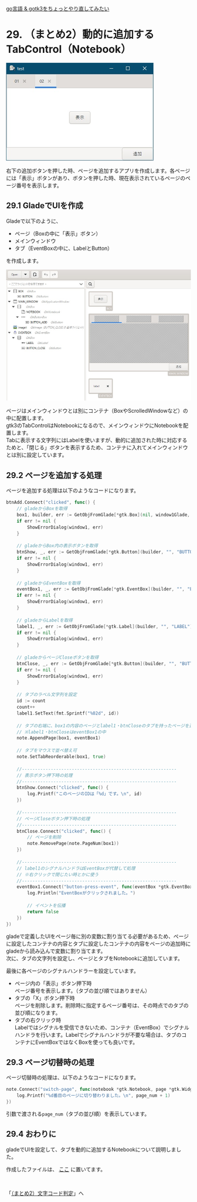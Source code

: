 [go言語 & gotk3をちょっとやり直してみたい](../../README.md#go%E8%A8%80%E8%AA%9Egotk3%E3%82%92%E3%81%A1%E3%82%87%E3%81%A3%E3%81%A8%E3%82%84%E3%82%8A%E7%9B%B4%E3%81%97%E3%81%A6%E3%81%BF%E3%81%9F%E3%81%84)  

# 29. （まとめ2）動的に追加するTabControl（Notebook）  

![](image/window.jpg)  

右下の追加ボタンを押した時、ページを追加するアプリを作成します。各ページには「表示」ボタンがあり、ボタンを押した時、現在表示されているページのページ番号を表示します。  

## 29.1 GladeでUIを作成  

Gladeで以下のように、  

- ページ（Boxの中に「表示」ボタン）  
- メインウィンドウ  
- タブ（EventBoxの中に、LabelとButton）  

を作成します。  

![](image/glade.jpg)  

ページはメインウィンドウとは別にコンテナ（BoxやScrolledWindowなど）の中に配置します。  
gtk3のTabControlはNotebookになるので、メインウィンドウにNotebookを配置します。  
Tabに表示する文字列にはLabelを使いますが、動的に追加された時に対応するためと、「閉じる」ボタンを表示するため、コンテナに入れてメインウィンドウとは別に設定しています。  

## 29.2 ページを追加する処理  

ページを追加する処理は以下のようなコードになります。  

```go
btnAdd.Connect("clicked", func() {
	// gladeからBoxを取得
	box1, builder, err := GetObjFromGlade[*gtk.Box](nil, window1Glade, "BOX")
	if err != nil {
		ShowErrorDialog(window1, err)
	}
	
	// gladeからBox内の表示ボタンを取得
	btnShow, _, err := GetObjFromGlade[*gtk.Button](builder, "", "BUTTON")
	if err != nil {
		ShowErrorDialog(window1, err)
	}
	
	// gladeからEventBoxを取得
	eventBox1, _, err := GetObjFromGlade[*gtk.EventBox](builder, "", "EVENTBOX")
	if err != nil {
		ShowErrorDialog(window1, err)
	}
	
	// gladeからLabelを取得
	label1, _, err := GetObjFromGlade[*gtk.Label](builder, "", "LABEL")
	if err != nil {
		ShowErrorDialog(window1, err)
	}
	
	// gladeからページCloseボタンを取得
	btnClose, _, err := GetObjFromGlade[*gtk.Button](builder, "", "BUTTON_CLOSE")
	if err != nil {
		ShowErrorDialog(window1, err)
	}
	
	// タブのラベル文字列を設定
	id := count
	count++
	label1.SetText(fmt.Sprintf("%02d", id))
	
	// タブの右端に、box1の内容のページとlabel1・btnCloseのタブを持ったページを追加
	// ※label1・btnCloseはeventBox1の中
	note.AppendPage(box1, eventBox1)
	
	// タブをマウスで並べ替え可
	note.SetTabReorderable(box1, true)
	
	//-----------------------------------------------------------
	// 表示ボタン押下時の処理
	//-----------------------------------------------------------
	btnShow.Connect("clicked", func() {
		log.Printf("このページのIDは「%d」です。\n", id)
	})
	
	//-----------------------------------------------------------
	// ページCloseボタン押下時の処理
	//-----------------------------------------------------------
	btnClose.Connect("clicked", func() {
		// ページを削除
		note.RemovePage(note.PageNum(box1))
	})
	
	//-----------------------------------------------------------
	// label1のシグナルハンドラはEventBoxが代替して処理
	// ※右クリックで閉じたい時とかに使う
	//-----------------------------------------------------------
	eventBox1.Connect("button-press-event", func(eventBox *gtk.EventBox, ev *gdk.Event) bool {
		log.Println("EventBoxがクリックされました。")
		
		// イベントを伝播
		return false
	})
})
```

gladeで定義したUIをページ毎に別の変数に割り当てる必要があるため、ページに設定したコンテナの内容とタブに設定したコンテナの内容をページの追加時にgladeから読み込んで変数に割り当てます。  
次に、タブの文字列を設定し、ページとタブをNotebookに追加しています。  

最後に各ページのシグナルハンドラーを設定しています。  

- ページ内の「表示」ボタン押下時  
  ページ番号を表示します。（タブの並び順ではありません）  
- タブの「X」ボタン押下時  
  ページを削除します。削除時に指定するページ番号は、その時点でのタブの並び順になります。  
- タブの右クリック時  
  Labelではシグナルを受信できないため、コンテナ（EventBox）でシグナルハンドラを行います。Labelでシグナルハンドラが不要な場合は、タブのコンテナにEventBoxではなくBoxを使っても良いです。  

## 29.3 ページ切替時の処理  

ページ切替時の処理は、以下のようなコードになります。

```go
note.Connect("switch-page", func(notebook *gtk.Notebook, page *gtk.Widget, page_num int) {
	log.Printf("%d番目のページに切り替わりました。\n", page_num + 1)
})
```

引数で渡される`page_num`（タブの並び順）を表示しています。  

## 29.4 おわりに  

gladeでUIを設定して、タブを動的に追加するNotebookについて説明しました。  

作成したファイルは、
[ここ](29_Notebook.go)
に置いてます。  


<br>

「[（まとめ2）文字コード判定](../30/README.md)」へ

